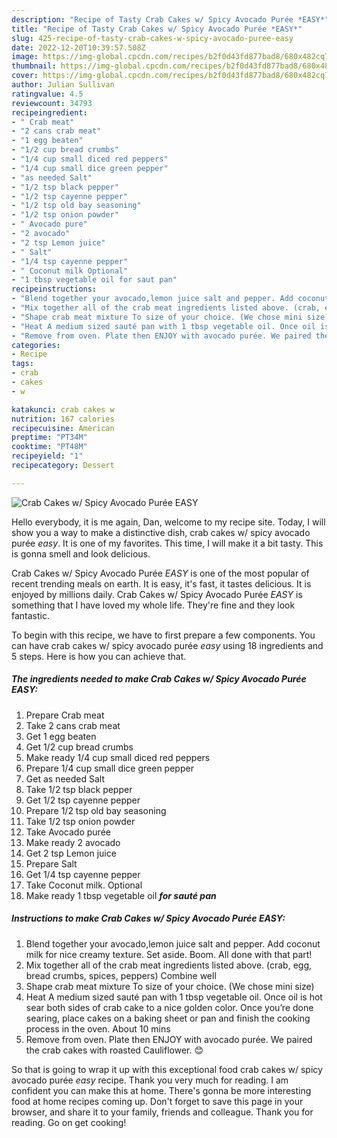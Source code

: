 ```yaml
---
description: "Recipe of Tasty Crab Cakes w/ Spicy Avocado Purée *EASY*"
title: "Recipe of Tasty Crab Cakes w/ Spicy Avocado Purée *EASY*"
slug: 425-recipe-of-tasty-crab-cakes-w-spicy-avocado-puree-easy
date: 2022-12-20T10:39:57.508Z
image: https://img-global.cpcdn.com/recipes/b2f0d43fd877bad8/680x482cq70/crab-cakes-w-spicy-avocado-puree-easy-recipe-main-photo.jpg
thumbnail: https://img-global.cpcdn.com/recipes/b2f0d43fd877bad8/680x482cq70/crab-cakes-w-spicy-avocado-puree-easy-recipe-main-photo.jpg
cover: https://img-global.cpcdn.com/recipes/b2f0d43fd877bad8/680x482cq70/crab-cakes-w-spicy-avocado-puree-easy-recipe-main-photo.jpg
author: Julian Sullivan
ratingvalue: 4.5
reviewcount: 34793
recipeingredient:
- " Crab meat"
- "2 cans crab meat"
- "1 egg beaten"
- "1/2 cup bread crumbs"
- "1/4 cup small diced red peppers"
- "1/4 cup small dice green pepper"
- "as needed Salt"
- "1/2 tsp black pepper"
- "1/2 tsp cayenne pepper"
- "1/2 tsp old bay seasoning"
- "1/2 tsp onion powder"
- " Avocado pure"
- "2 avocado"
- "2 tsp Lemon juice"
- " Salt"
- "1/4 tsp cayenne pepper"
- " Coconut milk Optional"
- "1 tbsp vegetable oil for saut pan"
recipeinstructions:
- "Blend together your avocado,lemon juice salt and pepper. Add coconut milk for nice creamy texture. Set aside. Boom. All done with that part!"
- "Mix together all of the crab meat ingredients listed above. (crab, egg, bread crumbs, spices, peppers) Combine well"
- "Shape crab meat mixture To size of your choice. (We chose mini size)"
- "Heat A medium sized sauté pan with 1 tbsp vegetable oil. Once oil is hot sear both sides of crab cake to a nice golden color. Once you’re done searing, place cakes on a baking sheet or pan and finish the cooking process in the oven. About 10 mins"
- "Remove from oven. Plate then ENJOY with avocado purée. We paired the crab cakes with roasted Cauliflower. 😊"
categories:
- Recipe
tags:
- crab
- cakes
- w

katakunci: crab cakes w 
nutrition: 167 calories
recipecuisine: American
preptime: "PT34M"
cooktime: "PT48M"
recipeyield: "1"
recipecategory: Dessert

---
```



![Crab Cakes w/ Spicy Avocado Purée *EASY*](https://img-global.cpcdn.com/recipes/b2f0d43fd877bad8/680x482cq70/crab-cakes-w-spicy-avocado-puree-easy-recipe-main-photo.jpg)

Hello everybody, it is me again, Dan, welcome to my recipe site. Today, I will show you a way to make a distinctive dish, crab cakes w/ spicy avocado purée *easy*. It is one of my favorites. This time, I will make it a bit tasty. This is gonna smell and look delicious.

Crab Cakes w/ Spicy Avocado Purée *EASY* is one of the most popular of recent trending meals on earth. It is easy, it's fast, it tastes delicious. It is enjoyed by millions daily. Crab Cakes w/ Spicy Avocado Purée *EASY* is something that I have loved my whole life. They're fine and they look fantastic.




To begin with this recipe, we have to first prepare a few components. You can have crab cakes w/ spicy avocado purée *easy* using 18 ingredients and 5 steps. Here is how you can achieve that.

<!--inarticleads1-->

##### The ingredients needed to make Crab Cakes w/ Spicy Avocado Purée *EASY*:

1. Prepare  Crab meat
1. Take 2 cans crab meat
1. Get 1 egg beaten
1. Get 1/2 cup bread crumbs
1. Make ready 1/4 cup small diced red peppers
1. Prepare 1/4 cup small dice green pepper
1. Get as needed Salt
1. Take 1/2 tsp black pepper
1. Get 1/2 tsp cayenne pepper
1. Prepare 1/2 tsp old bay seasoning
1. Take 1/2 tsp onion powder
1. Take  Avocado purée
1. Make ready 2 avocado
1. Get 2 tsp Lemon juice
1. Prepare  Salt
1. Get 1/4 tsp cayenne pepper
1. Take  Coconut milk. Optional
1. Make ready 1 tbsp vegetable oil ***for sauté pan***




<!--inarticleads2-->

##### Instructions to make Crab Cakes w/ Spicy Avocado Purée *EASY*:

1. Blend together your avocado,lemon juice salt and pepper. Add coconut milk for nice creamy texture. Set aside. Boom. All done with that part!
1. Mix together all of the crab meat ingredients listed above. (crab, egg, bread crumbs, spices, peppers) Combine well
1. Shape crab meat mixture To size of your choice. (We chose mini size)
1. Heat A medium sized sauté pan with 1 tbsp vegetable oil. Once oil is hot sear both sides of crab cake to a nice golden color. Once you’re done searing, place cakes on a baking sheet or pan and finish the cooking process in the oven. About 10 mins
1. Remove from oven. Plate then ENJOY with avocado purée. We paired the crab cakes with roasted Cauliflower. 😊




So that is going to wrap it up with this exceptional food crab cakes w/ spicy avocado purée *easy* recipe. Thank you very much for reading. I am confident you can make this at home. There's gonna be more interesting food at home recipes coming up. Don't forget to save this page in your browser, and share it to your family, friends and colleague. Thank you for reading. Go on get cooking!

